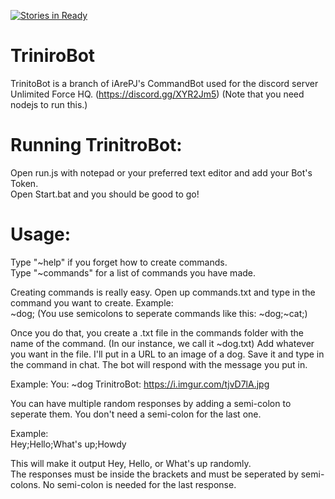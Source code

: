 [![Stories in Ready](https://badge.waffle.io/MopeDude/CommandBot.png?label=ready&title=Ready)](https://waffle.io/MopeDude/CommandBot)
# TriniroBot
TrinitoBot is a branch of iArePJ's CommandBot used for the discord server Unlimited Force HQ. (https://discord.gg/XYR2Jm5)
(Note that you need nodejs to run this.)

# Running TrinitroBot:
Open run.js with notepad or your preferred text editor and add your Bot's Token.  
Open Start.bat and you should be good to go!

# Usage:
Type "~help" if you forget how to create commands.  
Type "~commands" for a list of commands you have made.

Creating commands is really easy. Open up commands.txt and type in the command you want to create.
Example:  
~dog; (You use semicolons to seperate commands like this: ~dog;~cat;)

Once you do that, you create a .txt file in the commands folder with the name of the command. (In our instance, we call it ~dog.txt)
Add whatever you want in the file. I'll put in a URL to an image of a dog.
Save it and type in the command in chat. The bot will respond with the message you put in.

Example:
You: ~dog
TrinitroBot: https://i.imgur.com/tjvD7lA.jpg

You can have multiple random responses by adding a semi-colon to seperate them. You don't need a semi-colon for the last one.

Example:  
Hey;Hello;What's up;Howdy

This will make it output Hey, Hello, or What's up randomly.  
The responses must be inside the brackets and must be seperated by semi-colons. No semi-colon is needed for the last response.
